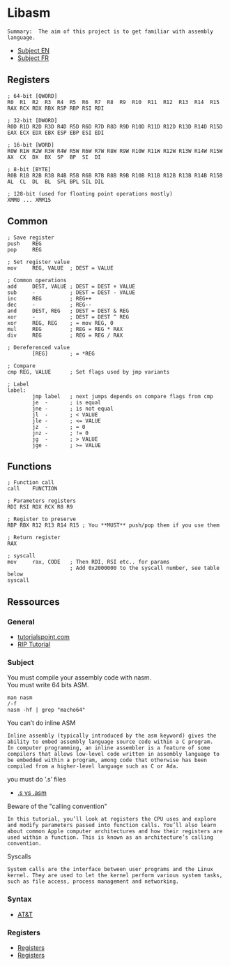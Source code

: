 # Libasm

```
Summary:  The aim of this project is to get familiar with assembly language.
```

* [Subject EN](https://github.com/taoufiqjmari/42_Libasm/blob/main/en.subject.pdf)
* [Subject FR](https://github.com/taoufiqjmari/42_Libasm/blob/main/fr.subject.pdf)

## Registers

```
; 64-bit [QWORD]
R0  R1  R2  R3  R4  R5  R6  R7  R8  R9  R10  R11  R12  R13  R14  R15
RAX RCX RDX RBX RSP RBP RSI RDI

; 32-bit [DWORD]
R0D R1D R2D R3D R4D R5D R6D R7D R8D R9D R10D R11D R12D R13D R14D R15D
EAX ECX EDX EBX ESP EBP ESI EDI

; 16-bit [WORD]
R0W R1W R2W R3W R4W R5W R6W R7W R8W R9W R10W R11W R12W R13W R14W R15W
AX  CX  DX  BX  SP  BP  SI  DI

; 8-bit [BYTE]
R0B R1B R2B R3B R4B R5B R6B R7B R8B R9B R10B R11B R12B R13B R14B R15B
AL  CL  DL  BL  SPL BPL SIL DIL

; 128-bit (used for floating point operations mostly)
XMM0 ... XMM15
```

## Common

```
; Save register
push	REG
pop		REG

; Set register value
mov		REG, VALUE	; DEST = VALUE

; Common operations
add		DEST, VALUE	; DEST = DEST + VALUE
sub		-			; DEST = DEST - VALUE
inc		REG			; REG++
dec		-			; REG--
and		DEST, REG	; DEST = DEST & REG
xor		-			; DEST = DEST ^ REG
xor		REG, REG	; = mov	REG, 0
mul		REG			; REG = REG * RAX
div		REG			; REG = REG / RAX

; Dereferenced value
		[REG]		; = *REG

; Compare
cmp	REG, VALUE		; Set flags used by jmp variants

; Label
label:
		jmp	label	; next jumps depends on compare flags from cmp
		je	-		; is equal
		jne	-		; is not equal
		jl	-		; < VALUE
		jle	-		; <= VALUE
		jz	-		; = 0
		jnz	-		; != 0
		jg	-		; > VALUE
		jge	-		; >= VALUE
```

## Functions

```
; Function call
call	FUNCTION

; Parameters registers
RDI RSI RDX RCX R8 R9

; Register to preserve
RBP RBX R12 R13 R14 R15	; You **MUST** push/pop them if you use them

; Return register
RAX

; syscall
mov		rax, CODE	; Then RDI, RSI etc.. for params
					; Add 0x2000000 to the syscall number, see table below
syscall
```

## Ressources

### General

* [tutorialspoint.com](https://www.tutorialspoint.com/assembly_programming/index.htm)
* [RIP Tutorial](https://riptutorial.com/x86)

### Subject

You must compile your assembly code with nasm.<br />You must write 64 bits ASM.
```
man nasm
/-f
nasm -hf | grep "macho64"
```

You can’t do inline ASM
```
Inline assembly (typically introduced by the asm keyword) gives the ability to embed assembly language source code within a C program.
In computer programming, an inline assembler is a feature of some compilers that allows low-level code written in assembly language to be embedded within a program, among code that otherwise has been compiled from a higher-level language such as C or Ada.
```

you must do ’.s’ files
* [.s vs .asm](https://stackoverflow.com/questions/34098596/assembly-files-difference-between-a-s-asm)

Beware of the "calling convention"
```
In this tutorial, you’ll look at registers the CPU uses and explore and modify parameters passed into function calls. You’ll also learn about common Apple computer architectures and how their registers are used within a function. This is known as an architecture’s calling convention.
```

Syscalls
```
System calls are the interface between user programs and the Linux kernel. They are used to let the kernel perform various system tasks, such as file access, process management and networking.
```

### Syntax

* [AT&T](https://riptutorial.com/x86/example/7935/at-t-assembler---as)

### Registers

* [Registers](https://riptutorial.com/assembly/example/22706/x64-registers)
* [Registers](https://www.cs.uaf.edu/2017/fall/cs301/lecture/09_11_registers.html)
